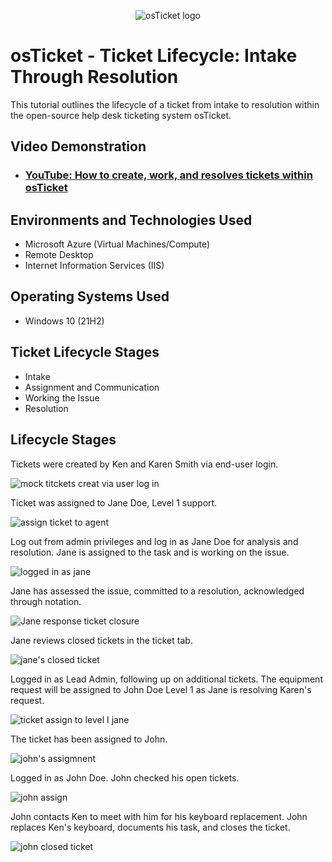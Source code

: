 

<p align="center">
<img src="https://i.imgur.com/Clzj7Xs.png" alt="osTicket logo"/>
</p>

<h1>osTicket - Ticket Lifecycle: Intake Through Resolution</h1>
This tutorial outlines the lifecycle of a ticket from intake to resolution within the open-source help desk ticketing system osTicket.<br />


<h2>Video Demonstration</h2>

- ### [YouTube: How to create, work, and resolves tickets within osTicket](https://www.youtube.com)

<h2>Environments and Technologies Used</h2>

- Microsoft Azure (Virtual Machines/Compute)
- Remote Desktop
- Internet Information Services (IIS)

<h2>Operating Systems Used </h2>

- Windows 10</b> (21H2)

<h2>Ticket Lifecycle Stages</h2>

- Intake
- Assignment and Communication
- Working the Issue
- Resolution

<h2>Lifecycle Stages</h2>

Tickets were created by Ken and Karen Smith via end-user login. 

<p>
  
![mock titckets creat via user log in ](https://github.com/ishaqjones/osTicket-Ticket-Lifecycle-Examples/assets/156931487/8d72be1b-b7fd-4dfe-913d-b90b4266b4e1)

</p>

Ticket was assigned to Jane Doe, Level 1 support.

<p>
  
 ![assign ticket to agent](https://github.com/ishaqjones/osTicket-Ticket-Lifecycle-Examples/assets/156931487/2e4aac75-9703-4688-87b7-41814813a8fb)
 
</p>

Log out from admin privileges and log in as Jane Doe for analysis and resolution. Jane is assigned to the task and is working on the issue.  

<p>
  
  ![logged in as jane](https://github.com/ishaqjones/osTicket-Ticket-Lifecycle-Examples/assets/156931487/990dc281-9834-4793-bbfd-2c1ed579dc19)
  
</p>

Jane has assessed the issue, committed to a resolution, acknowledged through notation.

<p>
  
  ![Jane response ticket closure](https://github.com/ishaqjones/osTicket-Ticket-Lifecycle-Examples/assets/156931487/289fc710-05fa-4305-8d0f-0a70c9adfb56)

</p>

Jane reviews closed tickets in the ticket tab. 

<p>
  
  ![jane's closed ticket](https://github.com/ishaqjones/osTicket-Ticket-Lifecycle-Examples/assets/156931487/486e8705-0586-42ee-bde1-1e2a17866a88)

</p>

Logged in as Lead Admin, following up on additional tickets.  The  equipment request will be assigned to John Doe Level 1 as Jane is resolving Karen's request. 

<p>
  
  ![ticket assign to level I jane](https://github.com/ishaqjones/osTicket-Ticket-Lifecycle-Examples/assets/156931487/8b2c201e-70df-433d-9b44-5f9dd297cb16)

</p>

The ticket has been assigned to John. 

<p>

![john's assigmnent](https://github.com/ishaqjones/osTicket-Ticket-Lifecycle-Examples/assets/156931487/1c38f9f9-823b-4a37-af4a-8f57717ac187)

</p>

Logged in as John Doe. John checked his open tickets. 

<p>

  ![john assign](https://github.com/ishaqjones/osTicket-Ticket-Lifecycle-Examples/assets/156931487/1c693bc5-4ac8-45c7-a891-608bdaa8d984)

</p>

John contacts Ken to meet with him for his keyboard replacement. John replaces Ken's keyboard, documents his task, and closes the ticket. 

<p>

![john closed ticket](https://github.com/ishaqjones/osTicket-Ticket-Lifecycle-Examples/assets/156931487/636002e2-e419-41fa-88d3-79196770d67d)

</p>




